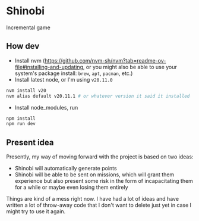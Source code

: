 # Shinobi

Incremental game

## How dev

- Install nvm (https://github.com/nvm-sh/nvm?tab=readme-ov-file#installing-and-updating, or you might also be able to use your system's package install: `brew`, `apt`, `pacman`, etc.)
- Install latest node, or I'm using `v20.11.0`

```sh
nvm install v20
nvm alias default v20.11.1 # or whatever version it said it installed
```

- Install node_modules, run

```sh
npm install
npm run dev
```

## Present idea

Presently, my way of moving forward with the project is based on two ideas:

- Shinobi will automatically generate points
- Shinobi will be able to be sent on missions, which will grant them experience but also present some risk in the form of incapacitating them for a while or maybe even losing them entirely

Things are kind of a mess right now. I have had a lot of ideas and have written a lot of throw-away code that I don't want to delete just yet in case I might try to use it again.
